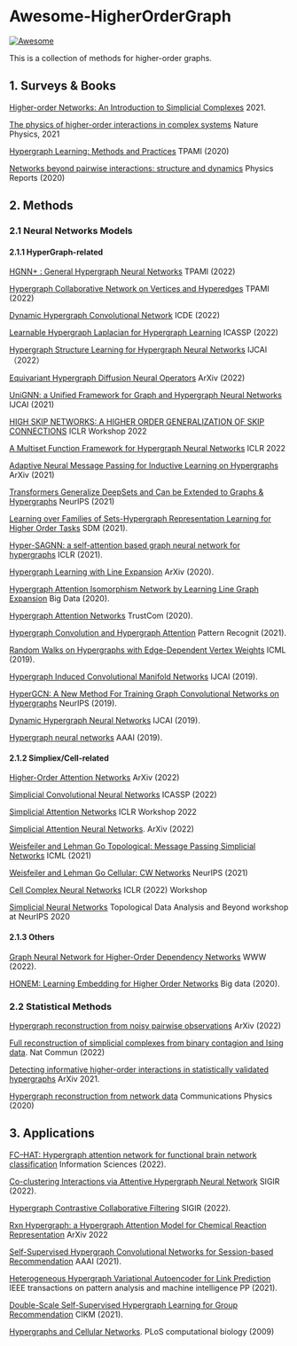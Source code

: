 # Awesome-HigherOrderGraph 


[![Awesome](https://cdn.rawgit.com/sindresorhus/awesome/d7305f38d29fed78fa85652e3a63e154dd8e8829/media/badge.svg)](https://github.com/sindresorhus/awesome)

This is a collection of methods for higher-order graphs.

## 1. Surveys & Books
[Higher-order Networks: An Introduction to Simplicial Complexes](https://www.cambridge.org/core/books/higherorder-networks/26EE7ED4ECB114B2E231987C22759CDF) 2021.

[The physics of higher-order interactions in complex systems](https://www.nature.com/articles/s41567-021-01371-4) Nature Physics, 2021

[Hypergraph Learning: Methods and Practices](https://pubmed.ncbi.nlm.nih.gov/33211654/) TPAMI (2020)

[Networks beyond pairwise interactions: structure and dynamics](https://www.sciencedirect.com/science/article/pii/S0370157320302489) Physics Reports (2020)

## 2. Methods
### 2.1 Neural Networks Models
#### 2.1.1 HyperGraph-related
[HGNN+ : General Hypergraph Neural Networks](https://ieeexplore.ieee.org/document/9795251) TPAMI (2022)

[Hypergraph Collaborative Network on Vertices and Hyperedges](https://ieeexplore.ieee.org/abstract/document/9782536) TPAMI (2022)

[Dynamic Hypergraph Convolutional Network](https://ieeexplore.ieee.org/stamp/stamp.jsp?tp=&arnumber=9835240) ICDE (2022)

[Learnable Hypergraph Laplacian for Hypergraph Learning](https://arxiv.org/pdf/2106.05701.pdf) ICASSP (2022)

[Hypergraph Structure Learning for Hypergraph Neural Networks](https://www.ijcai.org/proceedings/2022/0267.pdf)  IJCAI （2022）

[Equivariant Hypergraph Diffusion Neural Operators](https://arxiv.org/pdf/2207.06680.pdf) ArXiv (2022)

[UniGNN: a Unified Framework for Graph and Hypergraph Neural Networks](https://www.ijcai.org/proceedings/2021/0353.pdf) IJCAI (2021)

[HIGH SKIP NETWORKS: A HIGHER ORDER GENERALIZATION OF SKIP CONNECTIONS](https://openreview.net/forum?id=Sc8glB-k6e9) ICLR Workshop 2022

[A Multiset Function Framework for Hypergraph Neural Networks](https://openreview.net/forum?id=hpBTIv2uy_E) ICLR 2022

[Adaptive Neural Message Passing for Inductive Learning on Hypergraphs](https://arxiv.org/abs/2109.10683) ArXiv (2021)

[Transformers Generalize DeepSets and Can be Extended to Graphs & Hypergraphs](https://openreview.net/forum?id=scn3RYn1DYx) NeurIPS (2021)

[Learning over Families of Sets-Hypergraph Representation Learning for Higher Order Tasks](https://arxiv.org/abs/2101.07773) SDM (2021).

[Hyper-SAGNN: a self-attention based graph neural network for hypergraphs](https://openreview.net/forum?id=ryeHuJBtPH) ICLR (2021).

[Hypergraph Learning with Line Expansion](https://arxiv.org/abs/2005.04843) ArXiv (2020).

[Hypergraph Attention Isomorphism Network by Learning Line Graph Expansion](https://ieeexplore.ieee.org/document/9378335) Big Data (2020).

[Hypergraph Attention Networks](https://ieeexplore.ieee.org/document/9342986) TrustCom (2020).

[Hypergraph Convolution and Hypergraph Attention](https://www.sciencedirect.com/science/article/pii/S0031320320304404) Pattern Recognit (2021).

[Random Walks on Hypergraphs with Edge-Dependent Vertex Weights](https://proceedings.mlr.press/v97/chitra19a.html) ICML (2019).

[Hypergraph Induced Convolutional Manifold Networks](https://www.ijcai.org/proceedings/2019/371) IJCAI (2019).

[HyperGCN: A New Method For Training Graph Convolutional Networks on Hypergraphs](https://dl.acm.org/doi/10.5555/3454287.3454422) NeurIPS (2019).

[Dynamic Hypergraph Neural Networks](https://www.ijcai.org/proceedings/2019/366) IJCAI (2019).

[Hypergraph neural networks](https://arxiv.org/abs/1809.09401) AAAI (2019).

#### 2.1.2 Simpliex/Cell-related
[Higher-Order Attention Networks](https://arxiv.org/pdf/2206.00606.pdf) ArXiv (2022) 

[Simplicial Convolutional Neural Networks](https://ieeexplore.ieee.org/document/9746017) ICASSP (2022)

[Simplicial Attention Networks](https://openreview.net/forum?id=ScfRNWkpec) ICLR Workshop 2022

[Simplicial Attention Neural Networks](https://arxiv.org/pdf/2203.07485.pdf). ArXiv (2022)

[Weisfeiler and Lehman Go Topological: Message Passing Simplicial Networks](https://arxiv.org/abs/2103.03212) ICML (2021)

[Weisfeiler and Lehman Go Cellular: CW Networks](https://openreview.net/forum?id=uVPZCMVtsSG) NeurIPS (2021)

[Cell Complex Neural Networks](https://openreview.net/pdf?id=6Tq18ySFpGU) ICLR (2022) Workshop

[Simplicial Neural Networks](https://openreview.net/forum?id=nPCt39DVIfk) Topological Data Analysis and Beyond workshop at NeurIPS 2020

#### 2.1.3 Others
[Graph Neural Network for Higher-Order Dependency Networks](https://dl.acm.org/doi/abs/10.1145/3485447.3512161) WWW (2022).

[HONEM: Learning Embedding for Higher Order Networks](https://arxiv.org/abs/1908.05387) Big data (2020).



### 2.2 Statistical Methods
[Hypergraph reconstruction from noisy pairwise observations](https://arxiv.org/pdf/2208.06503.pdf) ArXiv (2022)

[Full reconstruction of simplicial complexes from binary contagion and Ising data](https://doi.org/10.1038/s41467-022-30706-9). Nat Commun (2022)

[Detecting informative higher-order interactions in statistically validated hypergraphs](https://arxiv.org/abs/2103.16484) ArXiv 2021.

[Hypergraph reconstruction from network data](https://www.nature.com/articles/s42005-021-00637-w) Communications Physics (2020)


## 3. Applications
[FC–HAT: Hypergraph attention network for functional brain network classification](https://www.sciencedirect.com/science/article/pii/S0020025522007307?via%3Dihub) Information Sciences (2022).

[Co-clustering Interactions via Attentive Hypergraph Neural Network](https://dl.acm.org/doi/10.1145/3477495.3531868) SIGIR (2022).

[Hypergraph Contrastive Collaborative Filtering](https://arxiv.org/abs/2204.12200) SIGIR (2022).

[Rxn Hypergraph: a Hypergraph Attention Model for Chemical Reaction Representation](https://arxiv.org/abs/2201.01196) ArXiv 2022

[Self-Supervised Hypergraph Convolutional Networks for Session-based Recommendation](https://arxiv.org/abs/2012.06852) AAAI (2021).

[Heterogeneous Hypergraph Variational Autoencoder for Link Prediction](https://pubmed.ncbi.nlm.nih.gov/33587699/) IEEE transactions on pattern analysis and machine intelligence PP (2021).

[Double-Scale Self-Supervised Hypergraph Learning for Group Recommendation](https://dl.acm.org/doi/10.1145/3459637.3482426) CIKM (2021).

[Hypergraphs and Cellular Networks](https://journals.plos.org/ploscompbiol/article?id=10.1371/journal.pcbi.1000385). PLoS computational biology (2009)
